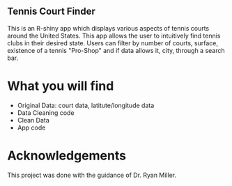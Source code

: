 ## Tennis Court Finder

This is an R-shiny app which displays various aspects of tennis courts around the United States. This app allows the user to intuitively find tennis clubs in their desired state. Users can filter by number of courts, surface, existence of a tennis "Pro-Shop" and if data allows it, city, through a search bar.

# What you will find

- Original Data: court data, latitute/longitude data
- Data Cleaning code
- Clean Data
- App code

# Acknowledgements
This project was done with the guidance of Dr. Ryan Miller.
